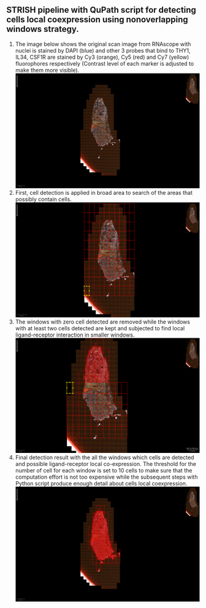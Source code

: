 ## STRISH pipeline with QuPath script for detecting cells local coexpression using nonoverlapping windows strategy. 


1. The image below shows the original scan image from RNAscope with nuclei is stained by DAPI (blue) and other 3 probes that bind to THY1, IL34, CSF1R are stained  by Cy3 (orange), Cy5 (red) and Cy7 (yellow) fluorophores respectively (Contrast level of each marker is adjusted to make them more visible).
<a id="step0">![Step 0](/figures/scene1_original_img.png)</a>
2. First, cell detection is applied in broad area to search of the areas that possibly contain cells. 
<a id="step1">![Step 1](/figures/scene1_step1_img.png)</a>
3. The windows with zero cell detected are removed while the windows with at least two cells detected are kept and subjected to find local ligand-receptor interaction in smaller windows.  
<a id="step2">![Step 2](/figures/scene1_step2_img.png)</a>
4. Final detection result with the all the windows which cells are detected and possible ligand-receptor local co-expression. The threshold for the number of cell for each window is set to 10 cells to make sure that the computation effort is not too expensive while the subsequent steps with Python script produce enough detail  about cells local coexpression.     
<a id="step3">![LR interation](/figures/scene1_final_img.png )</a>
